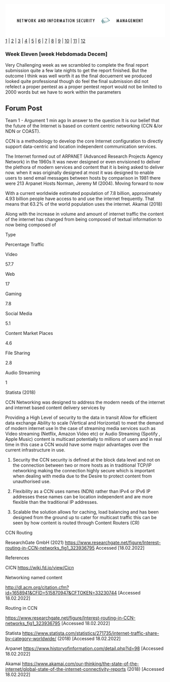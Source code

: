 ![Logo](Images/PCOM7E.png)
[1](/MyPortfolio/PCOM7E/Unit01.html) | [2](/MyPortfolio/PCOM7E/Unit02.html) | [3](/MyPortfolio/PCOM7E/Unit03.html) | [4](/MyPortfolio/PCOM7E/Unit04.html) | [5](/MyPortfolio/PCOM7E/Unit05.html) | [6](/MyPortfolio/PCOM7E/Unit06.html) | [7](/MyPortfolio/PCOM7E/Unit07.html) | [8](/MyPortfolio/PCOM7E/Unit08.html) | [9](/MyPortfolio/PCOM7E/Unit09.html) | [10](/MyPortfolio/PCOM7E/Unit10.html) | [11](/MyPortfolio/PCOM7E/Unit11.html) | [12](/MyPortfolio/PCOM7E/Unit12.html)
### Week Eleven [week Hebdomada Decem]

Very Challenging week as we scrambled to complete the final report submission quite a few late nights to get the report finished. But the outcome I think was well worth it as the final docuement we produced looked quite professional though do feel the final submission did not refelect a proper pentest as a proper pentest report would not be limited to 2000 words but we have to work within the parameters 

## Forum Post ##

Team 1 - Argument
1 min ago
In answer to the question It is our belief that the future of the Internet is based on content centric networking (CCN &/or NDN or COAST).

CCN is a methodology to develop the core Internet configuration to directly support data-centric and location independent communication services.

The Internet formed out of ARPANET (Advanced Research Projects Agency Network) in the 1960s It was never designed or even envisioned to deliver the plethora of modern services and content that it is being asked to deliver now. when it was originally designed at most it was designed to enable users to send email messages between hosts by comparison in 1981 there were 213 Arpanet Hosts Norman, Jeremy M (2004). Moving forward to now

With a current worldwide estimated population of 7.8 billion, approximately 4.93 billion people have access to and use the internet frequently. That means that 63.2% of the world population uses the internet. Akamai (2018)

Along with the increase in volume and amount of internet traffic the content of the internet has changed from being composed of textual information to now being composed of

Type

Percentage Traffic

Video

57.7

Web

17

Gaming

7.8

Social Media

5.1

Content Market Places

4.6

File Sharing

2.8

Audio Streaming

1

Statista (2018)

CCN Networking was designed to address the modern needs of the internet and internet based content delivery services by

Providing a High Level of security to the data in transit
Allow for efficient data exchange
Ability to scale (Vertical and Horizontal) to meet the demand of modern internet use 
In the case of streaming media services such as Video streaming (Netflix, Amazon Video etc) or Audio Streaming (Spotify , Apple Music) content is multicast potentially to millions of users and in real time in this case a CCN would have some major advantages over the current infrastructure in use.

1. Security the CCN security is defined at the block data level and not on the connection between two or more hosts as in traditional TCP/IP networking making the connection highly secure which is important when dealing with media due to the Desire to protect content from unauthorised use. 

2. Flexibility as a CCN uses names (NDN) rather than IPv4 or IPv6 IP addresses these names can be location independent and are more flexible than the traditional IP addresses.

3. Scalable the solution allows for caching, load balancing and has been designed from the ground up to cater for multicast traffic this can be seen by how content is routed through Content Routers (CR)

 CCN Routing

ResearchGate GmbH (2021) https://www.researchgate.net/figure/Interest-routing-in-CCN-networks_fig1_323936795 Accessed [18.02.2022]

References

CICN https://wiki.fd.io/view/Cicn

Networking named content

http://dl.acm.org/citation.cfm?id=1658941&CFID=515870947&CFTOKEN=33230744 [Accessed 18.02.2022]

Routing in CCN

https://www.researchgate.net/figure/Interest-routing-in-CCN-networks_fig1_323936795 [Accessed 18.02.2022]

Statista https://www.statista.com/statistics/271735/internet-traffic-share-by-category-worldwide/ (2018) [Accessed 18.02.2022]

Arpanet https://www.historyofinformation.com/detail.php?id=98 [Accessed 18.02.2022]

Akamai https://www.akamai.com/our-thinking/the-state-of-the-internet/global-state-of-the-internet-connectivity-reports (2018) [Accessed 18.02.2022]

